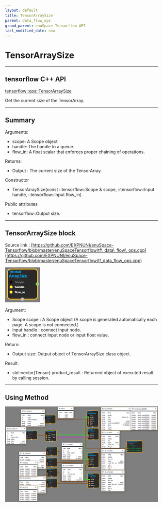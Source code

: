 ```yaml
--- 
layout: default 
title: TensorArraySize 
parent: data_flow_ops 
grand_parent: enuSpace-Tensorflow API 
last_modified_date: now 
--- 
```


# TensorArraySize

---

## tensorflow C++ API

[tensorflow::ops::TensorArraySize](https://www.tensorflow.org/api_docs/cc/class/tensorflow/ops/tensor-array-size)

Get the current size of the TensorArray.

---

## Summary

Arguments:

* scope: A Scope object
* handle: The handle to a queue.
* flow\_in: A float scalar that enforces proper chaining of operations.

Returns:

* Output : The current size of the TensorArray.

Constructor

* TensorArraySize\(const ::tensorflow::Scope & scope, ::tensorflow::Input handle, ::tensorflow::Input flow\_in\).

Public attributes

* tensorflow::Output size.

---

## TensorArraySize block

Source link : [https://github.com/EXPNUNI/enuSpace-Tensorflow/blob/master/enuSpaceTensorflow/tf\_data\_flow\_ops.cpp](https://github.com/EXPNUNI/enuSpace-Tensorflow/blob/master/enuSpaceTensorflow/tf_data_flow_ops.cpp)

![](./assets/dataflow_TensorArraySize_Symbol.png)

Argument:

* Scope scope : A Scope object \(A scope is generated automatically each page. A scope is not connected.\)
* Input handle : connect Input node.
* flow\_in : connect Input node or input float value.

Return:

* Output  size: Output object of TensorArraySize class object.

Result:

* std::vector\(Tensor\) product\_result : Returned object of executed result by calling session.

---

## Using Method

![](./assets/dataflow_TensorArrayGather_Method.png)

